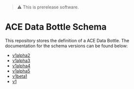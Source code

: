> :warning: This is prerelease software.

# ACE Data Bottle Schema

This repository stores the definition of a ACE Data Bottle.
The documentation for the schema versions can be found below:

- [v1alpha2](./docs/apis/data.act3-ace.io/v1alpha2.md)
- [v1alpha3](./docs/apis/data.act3-ace.io/v1alpha3.md)
- [v1alpha4](./docs/apis/data.act3-ace.io/v1alpha4.md)
- [v1alpha5](./docs/apis/data.act3-ace.io/v1alpha5.md)
- [v1beta1](./docs/apis/data.act3-ace.io/v1beta1.md)
- [v1](./docs/apis/data.act3-ace.io/v1.md)
